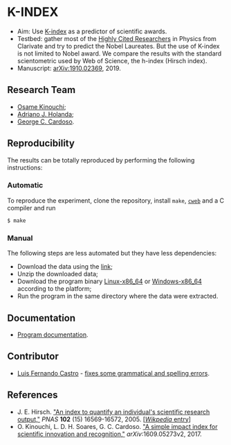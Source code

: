 # K-INDEX

- Aim: Use [K-index](https://arxiv.org/abs/1609.05273v2) as a predictor of scientific awards.
- Testbed: gather most of the [Highly Cited Researchers](https://hcr.clarivate.com/) in Physics from Clarivate
  	   and try to predict the Nobel Laureates. But the use of K-index is not limited to Nobel award.
	   We compare the results with the standard scientometric used by Web of Science, the
	   h-index (Hirsch index).
- Manuscript: [arXiv:1910.02369](https://arxiv.org/abs/1910.02369), 2019.

## Research Team

- [Osame Kinouchi](https://publons.com/researcher/1537219/osame-kinouchi/);
- [Adriano J. Holanda](https://publons.com/researcher/1343572/adriano-de-jesus-holanda/);
- [George C. Cardoso](https://publons.com/researcher/1515858/george-c-cardoso/).

## Reproducibility

The results can be totally reproduced by performing the following instructions:

### Automatic

To reproduce the experiment, clone the repository, install `make`,
[`cweb`](https://www-cs-faculty.stanford.edu/~knuth/cweb.html) and a C
compiler and run

````
$ make
````

### Manual

The following steps are less automated but they have less dependencies:

- Download the data using the [link](https://drive.google.com/uc?export=download&id=1yuaGztX44jec657z_mSRcVv4cWG1sBaG);
- Unzip the downloaded data;
- Download the program binary [Linux-x86_64](k-nobel) or
  [Windows-x86_64](k-nobel.exe) according to the platform;
- Run the program in the same directory where the data were extracted.

## Documentation

- [Program documentation](k-nobel.pdf).

## Contributor

- [Luis Fernando Castro](https://github.com/ferdox2) - [fixes some
  grammatical and spelling
  errors](https://github.com/ajholanda/k-nobel/pull/9/).

## References

- J. E. Hirsch. ["An index to quantify an individual's scientific
research output,"](https://www.pnas.org/content/102/46/16569) *PNAS*
**102** (15) 16569-16572, 2005. [[*Wikpedia*
entry](https://en.wikipedia.org/wiki/H-index)]
- O. Kinouchi, L. D. H. Soares, G. C. Cardoso. ["A simple
impact index for scientific innovation and
recognition,"](https://arxiv.org/abs/1609.05273v2)
*arXiv*:1609.05273v2, 2017.
